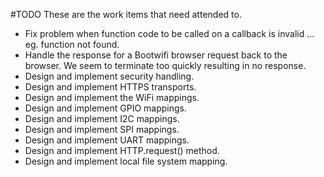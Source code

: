 #TODO
These are the work items that need attended to.

* Fix problem when function code to be called on a callback is invalid ... eg. function not found. 
* Handle the response for a Bootwifi browser request back to the browser.  We seem to terminate
too quickly resulting in no response.
* Design and implement security handling.
* Design and implement HTTPS transports.
* Design and implement the WiFi mappings.
* Design and implement GPIO mappings.
* Design and implement I2C mappings.
* Design and implement SPI mappings.
* Design and implement UART mappings.
* Design and implement HTTP.request() method.
* Design and implement local file system mapping.